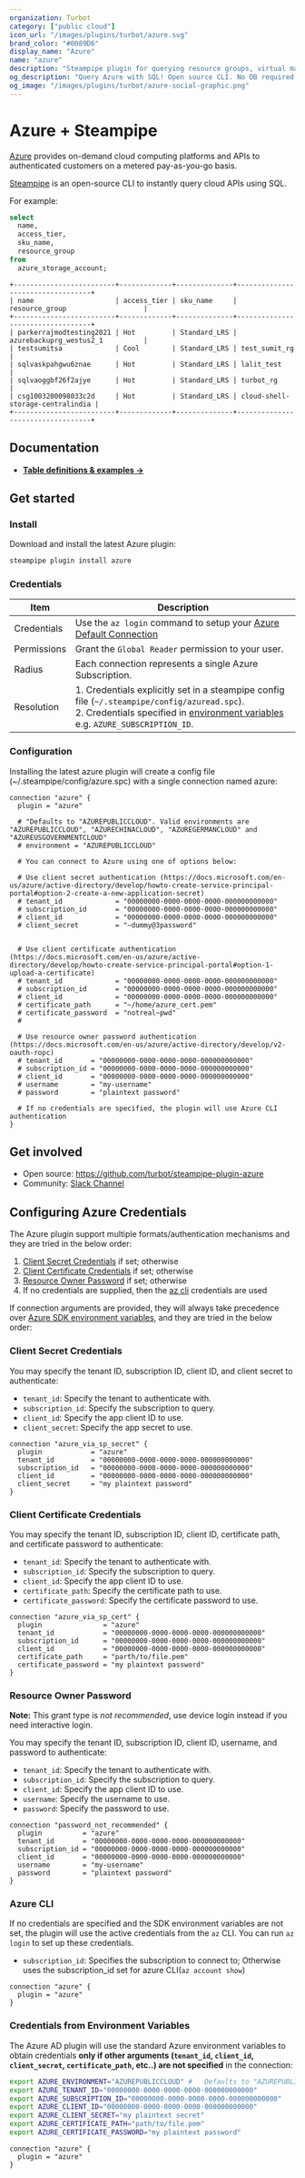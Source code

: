 ```yaml
---
organization: Turbot
category: ["public cloud"]
icon_url: "/images/plugins/turbot/azure.svg"
brand_color: "#0089D6"
display_name: "Azure"
name: "azure"
description: "Steampipe plugin for querying resource groups, virtual machines, storage accounts and more from Azure."
og_description: "Query Azure with SQL! Open source CLI. No DB required."
og_image: "/images/plugins/turbot/azure-social-graphic.png"
---
```


# Azure + Steampipe

[Azure](https://azure.amazon.com/) provides on-demand cloud computing platforms and APIs to authenticated customers on a metered pay-as-you-go basis.

[Steampipe](https://steampipe.io) is an open-source CLI to instantly query cloud APIs using SQL.

For example:

```sql
select
  name,
  access_tier,
  sku_name,
  resource_group
from
  azure_storage_account;
```

```
+-------------------------+-------------+--------------+----------------------------------+
| name                    | access_tier | sku_name     | resource_group                   |
+-------------------------+-------------+--------------+----------------------------------+
| parkerrajmodtesting2021 | Hot         | Standard_LRS | azurebackuprg_westus2_1          |
| testsumitsa             | Cool        | Standard_LRS | test_sumit_rg                    |
| sqlvaskpahgwu6znae      | Hot         | Standard_LRS | lalit_test                       |
| sqlvaoggbf26f2ajye      | Hot         | Standard_LRS | turbot_rg                        |
| csg1003200098033c2d     | Hot         | Standard_LRS | cloud-shell-storage-centralindia |
+-------------------------+-------------+--------------+----------------------------------+
```

## Documentation

- **[Table definitions & examples →](/plugins/turbot/azure/tables)**

## Get started

### Install

Download and install the latest Azure plugin:

```bash
steampipe plugin install azure
```

### Credentials

| Item        | Description                                                                                                                                                                                                                   |
| ----------- | ----------------------------------------------------------------------------------------------------------------------------------------------------------------------------------------------------------------------------- |
| Credentials | Use the `az login` command to setup your [Azure Default Connection](https://docs.microsoft.com/en-us/cli/azure/authenticate-azure-cli)                                                                                        |
| Permissions | Grant the `Global Reader` permission to your user.                                                                                                                                                                            |
| Radius      | Each connection represents a single Azure Subscription.                                                                                                                                                                       |
| Resolution  | 1. Credentials explicitly set in a steampipe config file (`~/.steampipe/config/azuread.spc`).<br />2. Credentials specified in [environment variables](#credentials-from-environment-variables) e.g. `AZURE_SUBSCRIPTION_ID`. |

### Configuration

Installing the latest azure plugin will create a config file (~/.steampipe/config/azure.spc) with a single connection named azure:

```hcl
connection "azure" {
  plugin = "azure"

  # "Defaults to "AZUREPUBLICCLOUD". Valid environments are "AZUREPUBLICCLOUD", "AZURECHINACLOUD", "AZUREGERMANCLOUD" and "AZUREUSGOVERNMENTCLOUD"
  # environment = "AZUREPUBLICCLOUD"

  # You can connect to Azure using one of options below:

  # Use client secret authentication (https://docs.microsoft.com/en-us/azure/active-directory/develop/howto-create-service-principal-portal#option-2-create-a-new-application-secret)
  # tenant_id             = "00000000-0000-0000-0000-000000000000"
  # subscription_id       = "00000000-0000-0000-0000-000000000000"
  # client_id             = "00000000-0000-0000-0000-000000000000"
  # client_secret         = "~dummy@3password"


  # Use client certificate authentication (https://docs.microsoft.com/en-us/azure/active-directory/develop/howto-create-service-principal-portal#option-1-upload-a-certificate)
  # tenant_id             = "00000000-0000-0000-0000-000000000000"
  # subscription_id       = "00000000-0000-0000-0000-000000000000"
  # client_id             = "00000000-0000-0000-0000-000000000000"
  # certificate_path      = "~/home/azure_cert.pem"
  # certificate_password  = "notreal~pwd"
  #

  # Use resource owner password authentication (https://docs.microsoft.com/en-us/azure/active-directory/develop/v2-oauth-ropc)
  # tenant_id       = "00000000-0000-0000-0000-000000000000"
  # subscription_id = "00000000-0000-0000-0000-000000000000"
  # client_id       = "00000000-0000-0000-0000-000000000000"
  # username        = "my-username"
  # password        = "plaintext password"

  # If no credentials are specified, the plugin will use Azure CLI authentication
}
```

## Get involved

- Open source: https://github.com/turbot/steampipe-plugin-azure
- Community: [Slack Channel](https://join.slack.com/t/steampipe/shared_invite/zt-oij778tv-lYyRTWOTMQYBVAbtPSWs3g)

## Configuring Azure Credentials

The Azure plugin support multiple formats/authentication mechanisms and they are tried in the below order:

1. [Client Secret Credentials](https://docs.microsoft.com/en-us/azure/active-directory/develop/v2-saml-bearer-assertion#prerequisites) if set; otherwise
2. [Client Certificate Credentials](https://docs.microsoft.com/en-us/azure/active-directory/develop/active-directory-certificate-credentials#register-your-certificate-with-microsoft-identity-platform) if set; otherwise
3. [Resource Owner Password](https://docs.microsoft.com/en-us/azure/active-directory/develop/v2-oauth-ropc) if set; otherwise
4. If no credentials are supplied, then the [az cli](https://docs.microsoft.com/en-us/cli/azure/#:~:text=The%20Azure%20command%2Dline%20interface,with%20an%20emphasis%20on%20automation.) credentials are used

If connection arguments are provided, they will always take precedence over [Azure SDK environment variables](https://github.com/Azure/azure-sdk-for-go/blob/main/documentation/new-version-quickstart.md#setting-environment-variables), and they are tried in the below order:

### Client Secret Credentials

You may specify the tenant ID, subscription ID, client ID, and client secret to authenticate:

- `tenant_id`: Specify the tenant to authenticate with.
- `subscription_id`: Specify the subscription to query.
- `client_id`: Specify the app client ID to use.
- `client_secret`: Specify the app secret to use.

```hcl
connection "azure_via_sp_secret" {
  plugin            = "azure"
  tenant_id         = "00000000-0000-0000-0000-000000000000"
  subscription_id   = "00000000-0000-0000-0000-000000000000"
  client_id         = "00000000-0000-0000-0000-000000000000"
  client_secret     = "my plaintext password"
}
```

### Client Certificate Credentials

You may specify the tenant ID, subscription ID, client ID, certificate path, and certificate password to authenticate:

- `tenant_id`: Specify the tenant to authenticate with.
- `subscription_id`: Specify the subscription to query.
- `client_id`: Specify the app client ID to use.
- `certificate_path`: Specify the certificate path to use.
- `certificate_password`: Specify the certificate password to use.

```hcl
connection "azure_via_sp_cert" {
  plugin               = "azure"
  tenant_id            = "00000000-0000-0000-0000-000000000000"
  subscription_id      = "00000000-0000-0000-0000-000000000000"
  client_id            = "00000000-0000-0000-0000-000000000000"
  certificate_path     = "parth/to/file.pem"
  certificate_password = "my plaintext password"
}
```

### Resource Owner Password

**Note:** This grant type is _not recommended_, use device login instead if you need interactive login.

You may specify the tenant ID, subscription ID, client ID, username, and password to authenticate:

- `tenant_id`: Specify the tenant to authenticate with.
- `subscription_id`: Specify the subscription to query.
- `client_id`: Specify the app client ID to use.
- `username`: Specify the username to use.
- `password`: Specify the password to use.

```hcl
connection "password_not_recommended" {
  plugin          = "azure"
  tenant_id       = "00000000-0000-0000-0000-000000000000"
  subscription_id = "00000000-0000-0000-0000-000000000000"
  client_id       = "00000000-0000-0000-0000-000000000000"
  username        = "my-username"
  password        = "plaintext password"
}
```

### Azure CLI

If no credentials are specified and the SDK environment variables are not set, the plugin will use the active credentials from the `az` CLI. You can run `az login` to set up these credentials.

- `subscription_id`: Specifies the subscription to connect to; Otherwise uses the subscription_id set for azure CLI(`az account show`)

```hcl
connection "azure" {
  plugin = "azure"
}
```

### Credentials from Environment Variables

The Azure AD plugin will use the standard Azure environment variables to obtain credentials **only if other arguments (`tenant_id`, `client_id`, `client_secret`, `certificate_path`, etc..) are not specified** in the connection:

```sh
export AZURE_ENVIRONMENT="AZUREPUBLICCLOUD" # 	Defaults to "AZUREPUBLICCLOUD". Valid environments are "AZUREPUBLICCLOUD", "AZURECHINACLOUD", "AZUREGERMANCLOUD" and "AZUREUSGOVERNMENTCLOUD"
export AZURE_TENANT_ID="00000000-0000-0000-0000-000000000000"
export AZURE_SUBSCRIPTION_ID="00000000-0000-0000-0000-000000000000"
export AZURE_CLIENT_ID="00000000-0000-0000-0000-000000000000"
export AZURE_CLIENT_SECRET="my plaintext secret"
export AZURE_CERTIFICATE_PATH="path/to/file.pem"
export AZURE_CERTIFICATE_PASSWORD="my plaintext password"
```

```hcl
connection "azure" {
  plugin = "azure"
}
```
